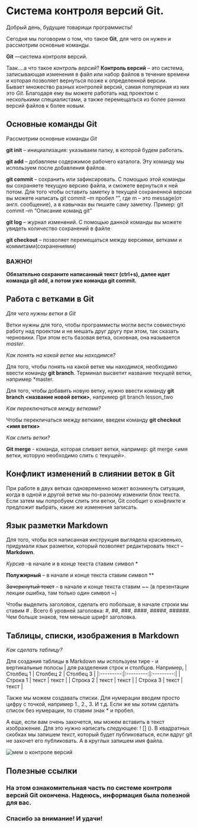 # **Система контроля версий Git.** 

Добрый день, будущие товарищи программисты! 

Сегодня мы поговорим о том, что такое **Git**, для чего он нужен и рассмотрим основные команды. 

**Git** —система контроля версий. 

Таак….а что такое *контроль версий*? 
**Контроль версий** – это система, записывающая изменения в файл или набор файлов в течение времени   и которая позволяет вернуться позже к определенной версии.  
Бывает множество разных контролей версий, самая популярная из них это *Git*. Благодаря ему вы можете работать над проектом с несколькими специалистами, а также перемещаться из более ранних версий файлов к более новым. 

## **Основные команды Git**
Рассмотрим основные команды  *Git* 

**git init** – инициализация: указываем папку, в которой будем работать. 

**git add** – добавляем содержимое рабочего каталога. Эту команду мы используем после добавления файлов.

**git commit** – сохранить или зафиксировать. С помощью этой команды вы сохраняете текущую версию файла, и сможете вернуться к ней потом. Для того чтобы оставить заметку в текущей сохраненной версии вы можете написать git commit –m пробел “”, где m – это message(от англ. cообщение), а в кавычках вы пишите  саму заметку. Пример: git commit –m “Описание команд git”

**git log** – журнал изменений. С помощью данной команды вы можете увидеть количество сохранений в файле  

**git checkout** – позволяет перемещаться между версиями, ветками и коммитами(сохранениями)


### **ВАЖНО!** 
**Обязательно сохраните написанный текст (ctrl+s), далее идет команда git add, а потом уже команда git commit.**

## **Работа с ветками в Git**

*Для чего нужны ветки в Git*

Ветки нужны для того, чтобы программисты могли вести совместную работу над проектом и не мешать друг другу при этом, так сказать черновики. При этом есть базовая ветка, основная, она называется *master*. 

*Как понять на какой ветке мы находимся?*

Для того, чтобы понять на какой ветке мы находимся, необходимо ввести команду **git branch**. Терминал высветит название текущей ветки, например *master. 

Для того, чтобы добавить новую ветку, нужно ввести команду **git branch <название новой ветки>**, например git branch lesson_two

*Как переключаться между ветками?*

Чтобы перекличаться между ветками, введем команду **git checkout <имя ветки>**

*Как слить ветки?*

**Git merge** - команда, которая сливает ветки, например: git merge <имя ветки, которую необходимо слить с текущей>.

## **Конфликт изменений в слиянии веток в Git**

При работе в двух ветках одновременно может возникнуть ситуация, когда в одной и другой ветке мы по-разному изменили блок текста. Если затем мы попробуем слить эти ветки, Git сообщит о конфликте и предложит выбрать, какие же изменения записать.

## **Язык разметки Markdown**

Для того, чтобы вся написанная инструкция выглядела красивенько, придумали язык разметки, который позволяет редактировать текст – **Markdown**.

*Курсив* –в начале и в конце текста ставим символ *

**Полужирный** – в начале и конце текста ставим символ **

~~Зачеркнутый текст~~ – в начале и конце текста ставим ~~ (в презентации лекции ошибка, там только один символ ~)

Чтобы выделить заголовок, сделать его побольше, в начале строки мы ставим # . Всего 6 уровней заголовка: #, ##, ###, ####, #####, ######. Чем больше знаков, тем меньше шрифт заголовка. 

## **Таблицы, списки, изображения в Markdown**

*Как сделать таблицу?*

Для создания таблицы в Markdown мы используем тире - и вертикальные полосы | для разделения строк и столбцов. Например, 
| Столбец 1 | Столбец 2 | Столбец 3 |
|:---------:|:---------:|:---------:|
|  Строка 1 |   текст   |   текст   |
|  Строка 2 |   текст   |   текст   |
|  Строка 3 |   текст   |   текст   | 

Также мы можем создавать списки. Для нумерации вводим просто цифру с точкой, например 1., 2., 3. И т.д. 
Если же мы хотим сделать список без нумерации, то ставим знак * и пробел.

А еще, если вам очень захочется, мы можем вставить в текст изображение. Для это нужно написать следующее: ! [] (). В квадратных скобках мы запишем текст, который будет публиковаться, если вдруг git не захочет его публиковать. А в круглых запишем имя файла.

![мем о контроле версий](memchik.jpg)

## **Полезные ссылки**


### На этом ознакомительная часть по системе контроля версий Git окончена. Надеюсь, информация была полезной для вас. 

### **Спасибо за внимание! И удачи!**